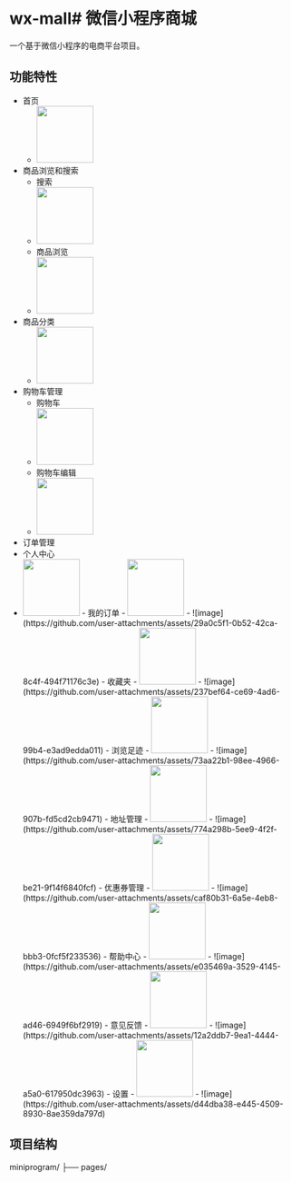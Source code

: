 # wx-mall# 微信小程序商城
一个基于微信小程序的电商平台项目。
## 功能特性
- 首页
  - <img src="https://github.com/user-attachments/assets/8ba0c343-d807-44ca-a1a8-15c45fdf6aa3" width="100px">
- 商品浏览和搜索
  - 搜索
  - <img src="https://github.com/user-attachments/assets/9efd3391-6037-435a-b3dc-1020ff9cd861" width="100px">
  - 商品浏览
  - <img src="https://github.com/user-attachments/assets/47a7e839-6708-4aad-9751-539b111f84e0" width="100px">
- 商品分类
  - <img src="https://github.com/user-attachments/assets/9d1fdf83-c565-4bbe-9119-5a54d22764c1" width="100px">
- 购物车管理
  - 购物车
  - <img src="https://github.com/user-attachments/assets/c0d61b5b-efba-4011-aec1-0a5faafca552" width="100px">
  - 购物车编辑
  - <img src="https://github.com/user-attachments/assets/14110bf0-096c-4f8a-99fd-98332fd8b8bd" width="100px">
- 订单管理
- 个人中心
- <img src="https://github.com/user-attachments/assets/24f2c8a2-6ff1-46d4-8246-305ba41c290f" width="100px">
  - 我的订单
    - <img src="https://github.com/user-attachments/assets/14110bf0-096c-4f8a-99fd-98332fd8b8bd" width="100px">
    - ![image](https://github.com/user-attachments/assets/29a0c5f1-0b52-42ca-8c4f-494f71176c3e)
  - 收藏夹
    - <img src="https://github.com/user-attachments/assets/14110bf0-096c-4f8a-99fd-98332fd8b8bd" width="100px"> 
    - ![image](https://github.com/user-attachments/assets/237bef64-ce69-4ad6-99b4-e3ad9edda011)
  - 浏览足迹
    - <img src="https://github.com/user-attachments/assets/14110bf0-096c-4f8a-99fd-98332fd8b8bd" width="100px">
    - ![image](https://github.com/user-attachments/assets/73aa22b1-98ee-4966-907b-fd5cd2cb9471)
  - 地址管理
    - <img src="https://github.com/user-attachments/assets/14110bf0-096c-4f8a-99fd-98332fd8b8bd" width="100px"> 
    - ![image](https://github.com/user-attachments/assets/774a298b-5ee9-4f2f-be21-9f14f6840fcf)
  - 优惠券管理
    - <img src="https://github.com/user-attachments/assets/14110bf0-096c-4f8a-99fd-98332fd8b8bd" width="100px"> 
    - ![image](https://github.com/user-attachments/assets/caf80b31-6a5e-4eb8-bbb3-0fcf5f233536)
  - 帮助中心
    - <img src="https://github.com/user-attachments/assets/14110bf0-096c-4f8a-99fd-98332fd8b8bd" width="100px"> 
    - ![image](https://github.com/user-attachments/assets/e035469a-3529-4145-ad46-6949f6bf2919)
  - 意见反馈
    - <img src="https://github.com/user-attachments/assets/14110bf0-096c-4f8a-99fd-98332fd8b8bd" width="100px"> 
    - ![image](https://github.com/user-attachments/assets/12a2ddb7-9ea1-4444-a5a0-617950dc3963)
  - 设置
    - <img src="https://github.com/user-attachments/assets/14110bf0-096c-4f8a-99fd-98332fd8b8bd" width="100px"> 
    - ![image](https://github.com/user-attachments/assets/d44dba38-e445-4509-8930-8ae359da797d)
## 项目结构
miniprogram/
├── pages/

